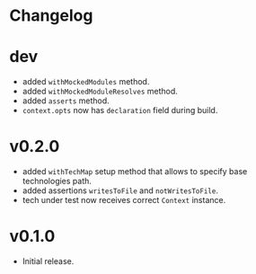 # Changelog

# dev

* added `withMockedModules` method.
* added `withMockedModuleResolves` method.
* added `asserts` method.
* `context.opts` now has `declaration` field during build.

# v0.2.0

* added `withTechMap` setup method that allows to specify base technologies path.
* added assertions `writesToFile` and `notWritesToFile`.
* tech under test now receives correct `Context` instance.

# v0.1.0

* Initial release.
